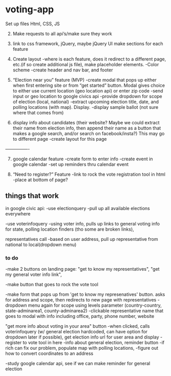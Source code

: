 # voting-app
Set up files
	Html, CSS, JS

2. Make requests to all api’s/make sure they work

3.	link to css framework, jQuery, maybe jQuery UI
	make sections for each feature

4. Create layout
	-where is each feature, does it redirect to a different page, etc.(if so create additional js file), make placeholder elements. 
	-Color scheme
	-create header and nav bar, and footer

5.  “Election near you” feature (MVP)
	-create modal that pops up either when first entering site or from “get started” button. Modal gives choice to either use current location (geo location api) or enter zip code
	-send input or geo location to google civics api
	-provide dropdown for scope of election (local, national)
	-extract upcoming election title, date, and polling locations (with map). Display.
	-display sample ballot (not sure where that comes from)

6. display info about candidates 
	(their website? Maybe we could extract their name from election info, then append their name as a button that makes a google search, and/or search on facebook/insta?) This may go to different page
	-create layout for this page


—————-


7. google calendar feature
	-create form to enter info
	-create event in google calendar 
	-set up reminders thru calendar event

8. “Need to register?” Feature 
	-link to rock the vote registration tool in html
	-place at bottom of page?


## things that work
in google civic api:
-use electionquery 
-pull up all available elections everywhere

-use voterinfoquery
-using voter info, pulls up links to general voting info for state, polling location finders (tho some are broken links), 

representatives call
-based on user address, pull up representative from national to local(dropdown menu)

### to do

-make 2 buttons on landing page: "get to know my representatives", "get my general voter info link", 

-make button that goes to rock the vote tool

-make form that pops up from 'get to know my represenatives' button. asks for address and scope, then redirects to new page with representatives 
        -dropdown menu again for scope using levels parameter (country-country, state-adminarea1, county-adminarea2)
        -clickable representative name that goes to modal with info including office, party, phone number, website

 "get more info about voting in your area" button
 -when clicked, calls voterinfoquery (w/ general election hardcoded, can have option for dropdown later if possible), get election info url for user area and display
 -register to vote tool in here
 -info about general election, reminder button
 -if rich can fix our problem, populate map with polling locations, 
 -figure out how to convert coordinates to an address       


-study google calendar api, see if we can make reminder for general election